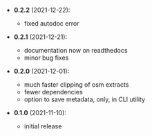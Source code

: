 - **0.2.2** (2021-12-22):
    - fixed autodoc error

- **0.2.1** (2021-12-21):
    - documentation now on readthedocs
    - minor bug fixes

- **0.2.0** (2021-12-01):
    - much faster clipping of osm extracts
    - fewer dependencies
    - option to save metadata, only, in CLI utility

- **0.1.0** (2021-11-10):
    - initial release
